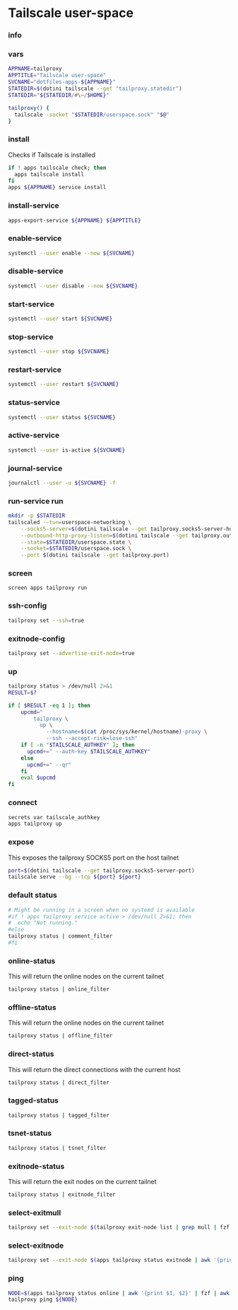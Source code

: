 # Tailscale user-space

### info

### vars
```sh
APPNAME=tailproxy
APPTITLE="Tailscale user-space"
SVCNAME="dotfiles-apps-${APPNAME}"
STATEDIR=$(dotini tailscale --get "tailproxy.statedir")
STATEDIR="${STATEDIR/#\~/$HOME}"

tailproxy() {
  tailscale -socket "$STATEDIR/userspace.sock" "$@"
}
```

### install
Checks if Tailscale is installed

```sh
if ! apps tailscale check; then
  apps tailscale install
fi
apps ${APPNAME} service install
```

### install-service
```sh
apps-export-service ${APPNAME} ${APPTITLE}
```

### enable-service
```sh
systemctl --user enable --now ${SVCNAME}
```

### disable-service
```sh
systemctl --user disable --now ${SVCNAME}
```

### start-service
```sh
systemctl --user start ${SVCNAME}
```

### stop-service
```sh
systemctl --user stop ${SVCNAME}
```

### restart-service
```sh
systemctl --user restart ${SVCNAME}
```

### status-service
```sh
systemctl --user status ${SVCNAME}
```

### active-service
```sh
systemctl --user is-active ${SVCNAME}
```

### journal-service
```sh interactive
journalctl --user -u ${SVCNAME} -f
```

### run-service run
```sh interactive
mkdir -p $STATEDIR
tailscaled --tun=userspace-networking \
    --socks5-server=$(dotini tailscale --get tailproxy.socks5-server-host):$(dotini tailscale --get tailproxy.socks5-server-port) \
    --outbound-http-proxy-listen=$(dotini tailscale --get tailproxy.outbound-http-proxy-listen-host):$(dotini tailscale --get tailproxy.outbound-http-proxy-listen-port) \
    --state=$STATEDIR/userspace.state \
    --socket=$STATEDIR/userspace.sock \
    --port $(dotini tailscale --get tailproxy.port)
```

### screen
```
screen apps tailproxy run
```

### ssh-config
```sh
tailproxy set --ssh=true
```

### exitnode-config
```sh
tailproxy set --advertise-exit-node=true
```

### up
```sh interactive
tailproxy status > /dev/null 2>&1
RESULT=$?

if [ $RESULT -eq 1 ]; then
    upcmd="
        tailproxy \
          up \
            --hostname=$(cat /proc/sys/kernel/hostname)-proxy \
            --ssh --accept-risk=lose-ssh"
    if [ -n "$TAILSCALE_AUTHKEY" ]; then
      upcmd+=" --auth-key $TAILSCALE_AUTHKEY"
    else
      upcmd+=" --qr"
    fi
    eval $upcmd
fi
```

### connect
```sh
secrets var tailscale_authkey
apps tailproxy up
```

### expose
This exposes the tailproxy SOCKS5 port on the host tailnet

```sh
port=$(dotini tailscale --get tailproxy.socks5-server-port)
tailscale serve --bg --tcp ${port} ${port}
```

### default status
```sh
# Might be running in a screen when no systemd is available
#if ! apps tailproxy service active > /dev/null 2>&1; then
#  echo "Not running."
#else 
tailproxy status | comment_filter
#fi
```

### online-status
This will return the online nodes on the current tailnet

```sh
tailproxy status | online_filter
```

### offline-status
This will return the online nodes on the current tailnet

```sh
tailproxy status | offline_filter
```

### direct-status
This will return the direct connections with the current host

```sh
tailproxy status | direct_filter
```

### tagged-status
```sh
tailproxy status | tagged_filter
```

### tsnet-status
```sh
tailproxy status | tsnet_filter
```

### exitnode-status
This will return the exit nodes on the current tailnet

```sh
tailproxy status | exitnode_filter
```

### select-exitmull
```sh
tailproxy set --exit-node $(tailproxy exit-node list | grep mull | fzf | awk '{print $2}')
```

### select-exitnode
```sh
tailproxy set --exit-node $(apps tailproxy status exitnode | awk '{print $2}' | fzf)
```

### ping
```sh
NODE=$(apps tailproxy status online | awk '{print $1, $2}' | fzf | awk '{print  $1}')
tailproxy ping ${NODE}
```

